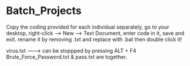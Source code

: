 # Batch_Projects
Copy the coding provided for each individual separately, go to your desktop, right-click --> New --> Text Document, enter code in it, save and exit. rename it by removing .txt and replace with .bat then double click it!

virus.txt ---> can be stoppped by pressing ALT + F4
Brute_Force_Password.txt & pass.txt are together.
